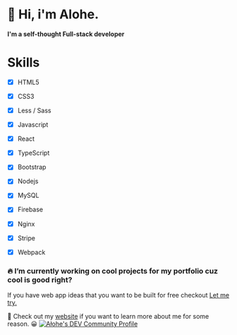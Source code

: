 # :wave: Hi, i'm Alohe. 
**I'm a self-thought Full-stack developer**

# Skills
- [x] HTML5
- [x] CSS3
- [x] Less / Sass
- [x] Javascript
- [x] React
- [x] TypeScript
- [x] Bootstrap
- [x] Nodejs
- [x] MySQL
- [x] Firebase
- [x] Nginx
- [x] Stripe
- [x] Webpack


### :fire: I’m currently working on cool projects for my portfolio cuz cool is good right?
If you have web app ideas that you want to be built for free checkout [Let me try.](https://letmetry.octos.me/) 

:telescope: Check out my [website](https://alemalohe.github.io) if you want to learn more about me for some reason. :grinning:
[![Ałohe's DEV Community Profile](https://d2fltix0v2e0sb.cloudfront.net/dev-badge.svg)](https://dev.to/alemalohe)


<!--
**alemalohe/alemalohe** is a ✨ _special_ ✨ repository because its `README.md` (this file) appears on your GitHub profile.
Here are some ideas to get you started:
- 🔭 I’m currently working on ...
- 🌱 I’m currently learning ...
- 👯 I’m looking to collaborate on ...
- 🤔 I’m looking for help with ...
- 💬 Ask me about ...
- 📫 How to reach me: ...
- 😄 Pronouns: ...
- ⚡ Fun fact: ...
-->

